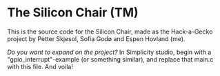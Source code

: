 # The Silicon Chair (TM)

This is the source code for the Silicon Chair, made as the Hack-a-Gecko project by Petter Skjesol, Sofia Godø and Espen Hovland (me).

_Do you want to expand on the project?_
In Simplicity studio, begin with a "gpio_interrupt"-example (or something similar), and replace that main.c with this file. And voila!
